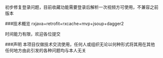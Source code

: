 
初步修复登录问题，目前收藏功能需要登录后解析一次视频方可使用，不兼容之前版本

###技术概览
rxjava+retrofit+rxcache+mvp+jsoup+dagger2

时间能力有限，欢迎各位提交

###声明
本项目仅做技术交流使用，任何人或组织无论以何种形式将其用在其他任何地方由此引发的各种问题均与本人无关